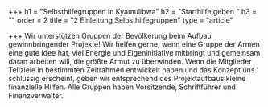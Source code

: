 +++
h1 = "Selbsthilfegruppen in Kyamulibwa"
h2 = "Starthilfe geben "
h3 = ""
order = 2
title = "2 Einleitung Selbsthilfegruppen"
type = "article"

+++
Wir unterstützen Gruppen der Bevölkerung beim Aufbau gewinnbringender Projekte! Wir helfen gerne, wenn eine Gruppe der Armen eine gute Idee hat, viel Energie und Eigeninitiative mitbringt und gemeinsam daran arbeiten will, die größte Armut zu überwinden. Wenn die Mitglieder Teilziele in bestimmten Zeitrahmen entwickelt haben und das Konzept uns schlüssig erscheint, geben wir entsprechend des Projektaufbaus kleine finanzielle Hilfen. Alle Gruppen haben Vorsitzende, Schriftführer und Finanzverwalter.